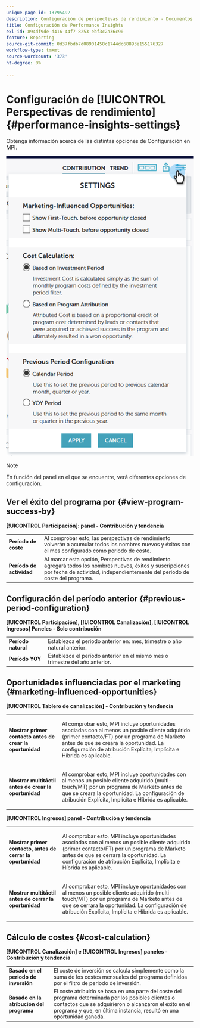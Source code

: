 ```yaml
---
unique-page-id: 13795492
description: Configuración de perspectivas de rendimiento - Documentos de Marketo - Documentación del producto
title: Configuración de Performance Insights
exl-id: 894df9de-d416-44f7-8253-ebf3c2a36c90
feature: Reporting
source-git-commit: 0d37fbdb7d08901458c1744dc68893e155176327
workflow-type: tm+mt
source-wordcount: '373'
ht-degree: 0%

---
```


# Configuración de [!UICONTROL Perspectivas de rendimiento] {#performance-insights-settings}

Obtenga información acerca de las distintas opciones de Configuración en MPI.

![](assets/1-3.png)

>[!NOTE]
>
>En función del panel en el que se encuentre, verá diferentes opciones de configuración.

## Ver el éxito del programa por {#view-program-success-by}

**[!UICONTROL Participación]: panel - Contribución y tendencia**

<table> 
 <tbody> 
  <tr> 
   <td><strong>Período de coste</strong></td> 
   <td>Al comprobar esto, las perspectivas de rendimiento volverán a acumular todos los nombres nuevos y éxitos con el mes configurado como periodo de coste.</td> 
  </tr> 
  <tr> 
   <td><strong>Período de actividad</strong></td> 
   <td>Al marcar esta opción, Perspectivas de rendimiento agregará todos los nombres nuevos, éxitos y suscripciones por fecha de actividad, independientemente del período de coste del programa.</td> 
  </tr> 
 </tbody> 
</table>

## Configuración del período anterior {#previous-period-configuration}

**[!UICONTROL Participación], [!UICONTROL Canalización], [!UICONTROL Ingresos] Paneles - Solo contribución**

<table> 
 <tbody> 
  <tr> 
   <td><strong>Período natural</strong></td> 
   <td>Establezca el periodo anterior en: mes, trimestre o año natural anterior.</td> 
  </tr> 
  <tr> 
   <td><strong>Período YOY</strong></td> 
   <td>Establezca el período anterior en el mismo mes o trimestre del año anterior.</td> 
  </tr> 
 </tbody> 
</table>

## Oportunidades influenciadas por el marketing {#marketing-influenced-opportunities}

**[!UICONTROL Tablero de canalización] - Contribución y tendencia**

<table> 
 <tbody> 
  <tr> 
   <td><strong>Mostrar primer contacto antes de crear la oportunidad</strong></td> 
   <td><p>Al comprobar esto, MPI incluye oportunidades asociadas con al menos un posible cliente adquirido (primer contacto/FT) por un programa de Marketo antes de que se creara la oportunidad. La configuración de atribución Explícita, Implícita e Híbrida es aplicable.</p></td> 
  </tr> 
  <tr> 
   <td><strong>Mostrar multitáctil antes de crear la oportunidad</strong></td> 
   <td><p>Al comprobar esto, MPI incluye oportunidades con al menos un posible cliente adquirido (multi-touch/MT) por un programa de Marketo antes de que se creara la oportunidad. La configuración de atribución Explícita, Implícita e Híbrida es aplicable.</p></td> 
  </tr> 
 </tbody> 
</table>

**[!UICONTROL Ingresos] panel - Contribución y tendencia**

<table> 
 <tbody> 
  <tr> 
   <td><strong>Mostrar primer contacto, antes de cerrar la oportunidad</strong></td> 
   <td><p>Al comprobar esto, MPI incluye oportunidades asociadas con al menos un posible cliente adquirido (primer contacto/FT) por un programa de Marketo antes de que se cerrara la oportunidad. La configuración de atribución Explícita, Implícita e Híbrida es aplicable.</p></td> 
  </tr> 
  <tr> 
   <td><strong>Mostrar multitáctil antes de cerrar la oportunidad</strong></td> 
   <td><p>Al comprobar esto, MPI incluye oportunidades con al menos un posible cliente adquirido (multi-touch/MT) por un programa de Marketo antes de que se cerrara la oportunidad. La configuración de atribución Explícita, Implícita e Híbrida es aplicable.</p></td> 
  </tr> 
 </tbody> 
</table>

## Cálculo de costes {#cost-calculation}

**[!UICONTROL Canalización] e [!UICONTROL Ingresos] paneles - Contribución y tendencia**

<table> 
 <tbody> 
  <tr> 
   <td><strong>Basado en el periodo de inversión</strong></td> 
   <td>El coste de inversión se calcula simplemente como la suma de los costes mensuales del programa definidos por el filtro de periodo de inversión.</td> 
  </tr> 
  <tr> 
   <td><strong>Basado en la atribución del programa</strong></td> 
   <td>El coste atribuido se basa en una parte del coste del programa determinada por los posibles clientes o contactos que se adquirieron o alcanzaron el éxito en el programa y que, en última instancia, resultó en una oportunidad ganada.</td> 
  </tr> 
 </tbody> 
</table>
